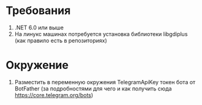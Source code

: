 # Требования

1. .NET 6.0 или выше
2. На линукс машинах потребуется установка библиотеки libgdiplus (как правило есть в репозиториях)

# Окружение

1. Разместить в переменную окружения TelegramApiKey токен бота от BotFather (за подробностями для чего и как получить сюда https://core.telegram.org/bots)
